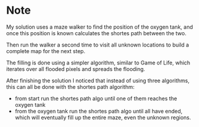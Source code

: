# Note

My solution uses a maze walker to find the position of the oxygen tank, and once
this position is known calculates the shortes path between the two.

Then run the walker a second time to visit all unknown locations to build a
complete map for the next step.

The filling is done using a simpler algorithm, similar to Game of Life, which
iterates over all flooded pixels and spreads the flooding.

After finishing the solution I noticed that instead of using three algorithms,
this can all be done with the shortes path algorithm:

- from start run the shortes path algo until one of them reaches the oxygen tank
- from the oxygen tank run the shortes path algo until all have ended, which
  will eventually fill up the entire maze, even the unknown regions.
